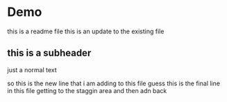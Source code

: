 # Demo

this is a readme file
this is an update to the existing file

## this is a subheader
just a normal text

so this is the new line that i am adding to this file
guess this is the final line in this file getting to the staggin area and then adn back